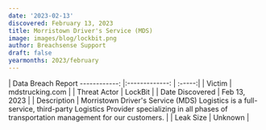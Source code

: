 ```yaml
---
date: '2023-02-13'
discovered: February 13, 2023
title: Morristown Driver's Service (MDS)
image: images/blog/lockbit.png
author: Breachsense Support
draft: false
yearmonths: 2023/february
---
```



| Data Breach Report
------------:     |:-------------:    | :-----:|
| Victim      | mdstrucking.com      | 
| Threat Actor      |  LockBit     | 
| Date Discovered      | Feb 13, 2023      | 
| Description      | Morristown Driver's Service (MDS) Logistics is a full-service, third-party Logistics Provider specializing in all phases of transportation management for our customers.      | 
| Leak Size      | Unknown      | 

